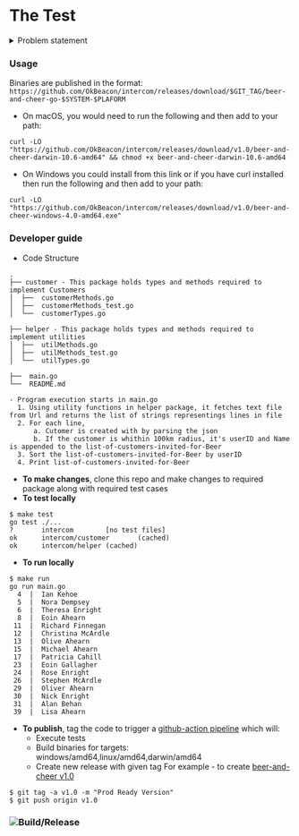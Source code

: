 # The Test

<details close>
<summary>Problem statement</summary>
<br>
We have some customer records in a text file (customers.txt) -- one customer per line, JSON lines formatted. We want to invite any customer within 100km of our Dublin office for some food and drinks on us. Write a program that will read the full list of customers and output the names and user ids of matching customers (within 100km), sorted by User ID (ascending).
<br>
You must use the first formula from <a href="https://en.wikipedia.org/wiki/Great-circle_distance">this Wikipedia article<\a> to calculate distance. Don't forget, you'll need to convert degrees to radians.
<br>
The GPS coordinates for our Dublin office are **53.339428, -6.257664**
<br>
You can find the Customer list <a href="https://s3.amazonaws.com/intercom-take-home-test/customers.txt">here</a>.
</details>


### Usage
Binaries are published in the format: `https://github.com/OkBeacon/intercom/releases/download/$GIT_TAG/beer-and-cheer-go-$SYSTEM-$PLAFORM`
- On macOS, you would need to run the following and then add to your path:
```
curl -LO "https://github.com/OkBeacon/intercom/releases/download/v1.0/beer-and-cheer-darwin-10.6-amd64" && chmod +x beer-and-cheer-darwin-10.6-amd64
```

- On Windows you could install from this link or if you have curl installed then run the following and then add to your path:
```
curl -LO "https://github.com/OkBeacon/intercom/releases/download/v1.0/beer-and-cheer-windows-4.0-amd64.exe"
```


### Developer guide

- Code Structure
```
.
├── customer - This package holds types and methods required to implement Customers
│  ├──  customerMethods.go
│  ├──  customerMethods_test.go
│  └──  customerTypes.go

├── helper - This package holds types and methods required to implement utilities
│  ├──  utilMethods.go
│  ├──  utilMethods_test.go
│  └──  utilTypes.go

├──  main.go
└──  README.md

- Program execution starts in main.go
  1. Using utility functions in helper package, it fetches text file from Url and returns the list of strings representings lines in file
  2. For each line,
      a. Cutomer is created with by parsing the json
      b. If the customer is whithin 100km radius, it's userID and Name is appended to the list-of-customers-invited-for-Beer
  3. Sort the list-of-customers-invited-for-Beer by userID
  4. Print list-of-customers-invited-for-Beer

```

- **To make changes**, clone this repo and make changes to required package along with required test cases
- **To test locally**
```
$ make test
go test ./...
?       intercom        [no test files]
ok      intercom/customer       (cached)
ok      intercom/helper (cached)
```
- **To run locally**
```
$ make run
go run main.go
  4  |  Ian Kehoe
  5  |  Nora Dempsey
  6  |  Theresa Enright
  8  |  Eoin Ahearn
 11  |  Richard Finnegan
 12  |  Christina McArdle
 13  |  Olive Ahearn
 15  |  Michael Ahearn
 17  |  Patricia Cahill
 23  |  Eoin Gallagher
 24  |  Rose Enright
 26  |  Stephen McArdle
 29  |  Oliver Ahearn
 30  |  Nick Enright
 31  |  Alan Behan
 39  |  Lisa Ahearn
```
- **To publish**, tag the code to trigger a [github-action pipeline](https://github.com/OkBeacon/intercom/actions?query=workflow%3ARelease) which will:
	- Execute tests
	- Build binaries for targets: windows/amd64,linux/amd64,darwin/amd64
	- Create new release with given tag
	  For example - to create [beer-and-cheer v1.0](https://github.com/OkBeacon/intercom/releases/tag/v1.0)
```
$ git tag -a v1.0 -m "Prod Ready Version"
$ git push origin v1.0
```
### ![Build/Release](https://github.com/OkBeacon/intercom/workflows/Release/badge.svg)
